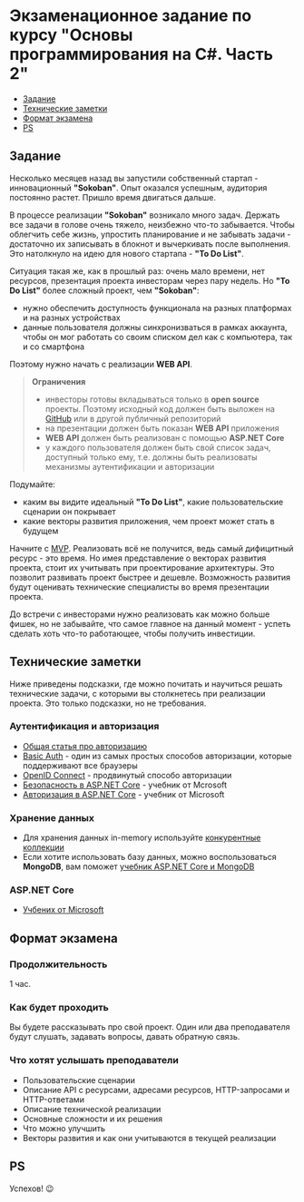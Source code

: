 Экзаменационное задание по курсу "Основы программирования на C#. Часть 2"
=========================================================================

- [Задание](#задание)
- [Технические заметки](#технические-заметки)
- [Формат экзамена](#формат-экзамена)
- [PS](#PS)

## Задание

Несколько месяцев назад вы запустили собственный стартап - инновационный **"Sokoban"**. Опыт оказался успешным, аудитория постоянно растет. Пришло время двигаться дальше.

В процессе реализации **"Sokoban"** возникало много задач. Держать все задачи в голове очень тяжело, неизбежно что-то забывается. Чтобы облегчить себе жизнь, упростить планирование и не забывать задачи - достаточно их записывать в блокнот и вычеркивать после выполнения. Это натолкнуло на идею для нового стартапа - **"To Do List"**.

Ситуация такая же, как в прошлый раз: очень мало времени, нет ресурсов, презентация проекта инвесторам через пару недель. Но **"To Do List"** более сложный проект, чем **"Sokoban"**:
- нужно обеспечить доступность функционала на разных платформах и на разных устройствах
- данные пользователя должны синхронизваться в рамках аккаунта, чтобы он мог работать со своим списком дел как с компьютера, так и со смартфона

Поэтому нужно начать с реализации **WEB API**.

> **Ограничения**
> - инвесторы готовы вкладываться только в **open source** проекты. Поэтому исходный код должен быть выложен на [GitHub](https://github.com) или в другой публичный репозиторий
> - на презентации должен быть показан **WEB API** приложения
> - **WEB API** должен быть реализован с помощью **ASP.NET Core**
> - у каждого пользователя должен быть свой список задач, доступный только ему, т.е. должны быть реализоваты механизмы аутентификации и авторизации

Подумайте:
- каким вы видите идеальный **"To Do List"**, какие пользовательские сценарии он покрывает
- какие векторы развития приложения, чем проект может стать в будущем

Начните с [MVP](https://ru.wikipedia.org/wiki/Минимально_жизнеспособный_продукт).
Реализовать всё не получится, ведь самый дифицитный ресурс - это время. Но имея представление о векторах развития проекта, стоит их учитывать при проектирование архитектуры. Это позволит развивать проект быстрее и дешевле. Возможность развития будут оценивать технические специалисты во время презентации проекта.

До встречи с инвесторами нужно реализовать как можно больше фишек, но не забывайте, что самое главное на данный момент - успеть сделать хоть что-то работающее, чтобы получить инвестиции.

## Технические заметки

Ниже приведены подсказки, где можно почитать и научиться решать технические задачи, с которыми вы столкнетесь при реализации проекта. Это только подсказки, но не требования.

### Аутентификация и авторизация

- [Общая статья про авторизацию](https://developer.mozilla.org/ru/docs/Web/HTTP/Авторизация)
- [Basic Auth](https://en.wikipedia.org/wiki/Basic_access_authentication) - один из самых простых способов авторизации, которые поддерживают все браузеры
- [OpenID Connect](https://openid.net/connect/) - продвинутый способо авторизации
- [Безопасность в ASP.NET Core](https://docs.microsoft.com/ru-ru/aspnet/core/security/?view=aspnetcore-2.2) - учебник от Mcrosoft
- [Авторизация в ASP.NET Core](https://docs.microsoft.com/ru-ru/aspnet/core/security/authorization/introduction?view=aspnetcore-2.2) - учебник от Microsoft

### Хранение данных

- Для хранения данных in-memory используйте [конкурентные коллекции](https://docs.microsoft.com/ru-ru/dotnet/api/system.collections.concurrent?view=netframework-4.7.2)
- Если хотите использовать базу данных, можно воспользоваться **MongoDB**, вам поможет [учебник ASP.NET Core и MongoDB](https://docs.microsoft.com/ru-ru/aspnet/core/tutorials/first-mongo-app?view=aspnetcore-2.2&tabs=visual-studio)


### ASP.NET Core

- [Учбених от Microsoft](https://docs.microsoft.com/ru-ru/aspnet/core/tutorials/first-web-api?view=aspnetcore-2.2&tabs=visual-studio)

## Формат экзамена

### Продолжительность

1 час.

### Как будет проходить

Вы будете рассказывать про свой проект. Один или два преподавателя будут слушать, задавать вопросы, давать обратную связь.

### Что хотят услышать преподаватели

- Пользовательские сценарии
- Описание API с ресурсами, адресами ресурсов, HTTP-запросами и HTTP-ответами
- Описание технической реализации
- Основные сложности и их решения
- Что можно улучшить
- Векторы развития и как они учитываются в текущей реализации

## PS
Успехов! 😉
